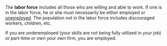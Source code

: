 The **labor force** includes all those who are willing and able to work. If one is in the labor force, he or she must necessarily be either employed or [unemployed](./Unemployment). The population not in the labor force includes discouraged workers, children, etc.

If you are underemployed (your skills are not being fully utilized in your job) or part-time or own your own firm, you are employed.